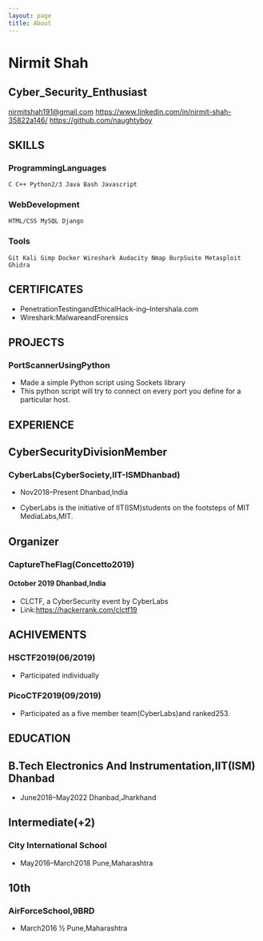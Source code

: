 ```yaml
---
layout: page
title: About
---
```


# Nirmit Shah

## Cyber_Security_Enthusiast

<nirmitshah191@gmail.com>
<https://www.linkedin.com/in/nirmit-shah-35822a146/>
<https://github.com/naughtyboy>

## SKILLS

### ProgrammingLanguages

```
C C++ Python2/3 Java Bash Javascript
```
### WebDevelopment

```
HTML/CSS MySQL Django
```
### Tools

```
Git Kali Gimp Docker Wireshark Audacity Nmap BurpSuite Metasploit Ghidra
```
## CERTIFICATES

- PenetrationTestingandEthicalHack-ing–Intershala.com
- Wireshark:MalwareandForensics

## PROJECTS

### PortScannerUsingPython

- Made a simple Python script using Sockets library
- This python script will try to connect on every port you define for a particular host.



## EXPERIENCE

## CyberSecurityDivisionMember

### CyberLabs(CyberSociety,IIT-ISMDhanbad)

- Nov2018–Present Dhanbad,India

- CyberLabs is the initiative of IIT(ISM)students on
    the footsteps of MIT MediaLabs,MIT.

## Organizer

### CaptureTheFlag(Concetto2019)

#### October 2019 Dhanbad,India

- CLCTF, a CyberSecurity event by CyberLabs
- Link:<https://hackerrank.com/clctf19>

## ACHIVEMENTS

### HSCTF2019(06/2019)

- Participated individually 

### PicoCTF2019(09/2019)

- Participated as a five member team(CyberLabs)and   ranked253.

## EDUCATION

## B.Tech Electronics And Instrumentation,IIT(ISM) Dhanbad

- June2018–May2022 Dhanbad,Jharkhand

## Intermediate(+2)

### City International School

- May2016–March2018 Pune,Maharashtra

## 10th

### AirForceSchool,9BRD

- March2016 ½ Pune,Maharashtra
